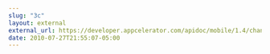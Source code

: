 ```yaml
---
slug: "3c"
layout: external
external_url: https://developer.appcelerator.com/apidoc/mobile/1.4/changelog.html
date: 2010-07-27T21:55:07-05:00
---
```

